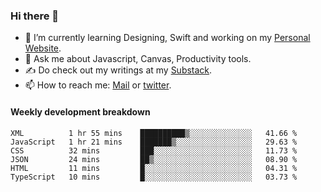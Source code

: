 ### Hi there 👋

- 🌱 I’m currently learning Designing, Swift and working on my [Personal Website](https://kvaishak.com/).
- 💬 Ask me about Javascript, Canvas,  Productivity tools. 
- :writing_hand: Do check out my writings at my [Substack](https://kvaishak.substack.com/).
- 📫 How to reach me: [Mail](mailto:vaishak.kaippanchery@gmail.com) or [twitter](https://twitter.com/kvaishack).


#### Weekly development breakdown

<!--START_SECTION:waka-->

```text
XML          1 hr 55 mins    ██████████▒░░░░░░░░░░░░░░   41.66 %
JavaScript   1 hr 21 mins    ███████▒░░░░░░░░░░░░░░░░░   29.63 %
CSS          32 mins         ███░░░░░░░░░░░░░░░░░░░░░░   11.73 %
JSON         24 mins         ██▒░░░░░░░░░░░░░░░░░░░░░░   08.90 %
HTML         11 mins         █░░░░░░░░░░░░░░░░░░░░░░░░   04.31 %
TypeScript   10 mins         █░░░░░░░░░░░░░░░░░░░░░░░░   03.73 %
```

<!--END_SECTION:waka-->
